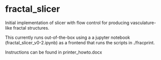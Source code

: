 # fractal_slicer
Initial implementation of slicer with flow control for producing vasculature-like fractal structures.

This currently runs out-of-the-box using a a jupyter notebook (fractal_slicer_v0-2.ipynb) as a frontend that runs the scripts in ./fracprint. 

Instructions can be found in printer_howto.docx
